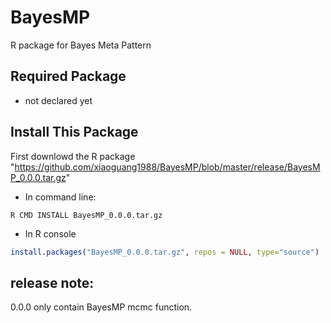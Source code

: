 # BayesMP
R package for Bayes Meta Pattern


## Required Package
* not declared yet

## Install This Package
First downlowd the R package "https://github.com/xiaoguang1988/BayesMP/blob/master/release/BayesMP_0.0.0.tar.gz"
* In command line:
```
R CMD INSTALL BayesMP_0.0.0.tar.gz
```
* In R console
```R
install.packages("BayesMP_0.0.0.tar.gz", repos = NULL, type="source")
```

## release note:
0.0.0 only contain BayesMP mcmc function.